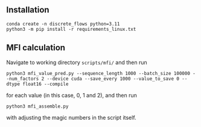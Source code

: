 

## Installation 


```
conda create -n discrete_flows python=3.11
python3 -m pip install -r requirements_linux.txt
```


## MFI calculation

Navigate to working directory `scripts/mfi/` and then run

```
python3 mfi_value_pred.py --sequence_length 1000 --batch_size 100000 --num_factors 2 --device cuda --save_every 1000 --value_to_save 0 --dtype float16 --compile
```

for each value (in this case, 0, 1 and 2), and then run 

```
python3 mfi_assemble.py
```

with adjusting the magic numbers in the script itself.